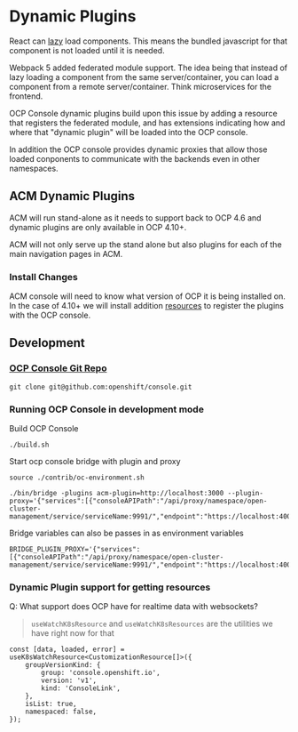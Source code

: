 # Dynamic Plugins

React can [lazy](https://reactjs.org/docs/code-splitting.html#reactlazy) load components.
This means the bundled javascript for that component is not loaded until it is needed.

Webpack 5 added federated module support.
The idea being that instead of lazy loading a component from the same server/container,
you can load a component from a remote server/container. Think microservices for the frontend.

OCP Console dynamic plugins build upon this issue by adding a resource that registers the federated module,
and has extensions indicating how and where that "dynamic plugin" will be loaded into the OCP console.

In addition the OCP console provides dynamic proxies that allow those loaded conponents to communicate with the backends even in other namespaces.

## ACM Dynamic Plugins

ACM will run stand-alone as it needs to support back to OCP 4.6 and dynamic plugins are only available in OCP 4.10+.

ACM will not only serve up the stand alone but also plugins for each of the main navigation pages in ACM.

### Install Changes

ACM console will need to know what version of OCP it is being installed on.
In the case of 4.10+ we will install addition [resources](https://github.com/openshift/console/blob/master/dynamic-demo-plugin/oc-manifest.yaml) to register the plugins with the OCP console.

## Development

### [OCP Console Git Repo](https://github.com/openshift/console)

```
git clone git@github.com:openshift/console.git
```

### Running OCP Console in development mode

Build OCP Console

```
./build.sh
```

Start ocp console bridge with plugin and proxy

```
source ./contrib/oc-environment.sh 
```

```
./bin/bridge -plugins acm-plugin=http://localhost:3000 --plugin-proxy='{"services":[{"consoleAPIPath":"/api/proxy/namespace/open-cluster-management/service/serviceName:9991/","endpoint":"https://localhost:4000","authorize":true}]}'
```

Bridge variables can also be passes in as environment variables

```
BRIDGE_PLUGIN_PROXY='{"services":[{"consoleAPIPath":"/api/proxy/namespace/open-cluster-management/service/serviceName:9991/","endpoint":"https://localhost:4000","authorize":true}]}'
```

### Dynamic Plugin support for getting resources

Q: What support does OCP have for realtime data with websockets?

> `useWatchK8sResource` and `useWatchK8sResources` are the utilities we have right now for that

```
const [data, loaded, error] = useK8sWatchResource<CustomizationResource[]>({
    groupVersionKind: {
        group: 'console.openshift.io',
        version: 'v1',
        kind: 'ConsoleLink',
    },
    isList: true,
    namespaced: false,
});
```
